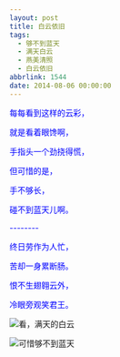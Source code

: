 ```yaml
---
layout: post
title: 白云依旧
tags:
  - 够不到蓝天
  - 满天白云
  - 燕美清照
  - 白云依旧
abbrlink: 1544
date: 2014-08-06 00:00:00
---
```


<!-- build time:Sat Jun 23 2018 12:05:16 GMT+0800 (中国标准时间) -->

<span style="color:#00f">每每看到这样的云彩，</span>

<span style="color:#00f">就是看着眼馋啊，</span>

<span style="color:#00f">手指头一个劲挠得慌，</span>

<span style="color:#00f">但可惜的是，</span>

<span style="color:#00f">手不够长，</span>

<span style="color:#00f">碰不到蓝天儿啊。</span>

<span style="color:#00f">--------</span>

<span style="color:#00f">终日劳作为人忙，</span>

<span style="color:#00f">苦却一身累断肠。</span>

<span style="color:#00f">恨不生翅翱云外，</span>

<span style="color:#00f">冷眼旁观笑君王。</span>

![看，满天的白云](http://ww3.sinaimg.cn/large/4eed32f2jw1ej35wiq4inj21kw0w07at.jpg "看，满天的白云")

![可惜够不到蓝天](http://ww3.sinaimg.cn/large/4eed32f2jw1ej35wqp3y2j21kw0w0gs0.jpg "可惜够不到蓝天")
<!-- rebuild by neat -->